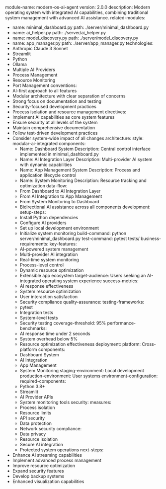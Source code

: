 module-name: modern-os-ai-agent
version: 2.0.0
description: Modern operating system with integrated AI capabilities, combining traditional system management with advanced AI assistance.
related-modules:
  - name: minimal_dashboard.py
    path: ./server/minimal_dashboard.py
  - name: ai_helper.py
    path: ./server/ai_helper.py
  - name: model_discovery.py
    path: ./server/model_discovery.py
  - name: app_manager.py
    path: ./server/app_manager.py
technologies:
  - Anthropic Claude 3 Sonnet
  - Streamlit
  - Python
  - Ollama
  - Multiple AI Providers
  - Process Management
  - Resource Monitoring
  - Port Management
conventions:
  - AI-first approach to all features
  - Modular architecture with clear separation of concerns
  - Strong focus on documentation and testing
  - Security-focused development practices
  - Process isolation and resource management
directives:
  - Implement AI capabilities as core system features
  - Ensure security at all levels of the system
  - Maintain comprehensive documentation
  - Follow test-driven development practices
  - Consider system-wide impact of all changes
architecture:
  style: modular-ai-integrated
  components:
    - Name: Dashboard System
      Description: Central control interface implemented in minimal_dashboard.py
    - Name: AI Integration Layer
      Description: Multi-provider AI system with dynamic capabilities
    - Name: App Management System
      Description: Process and application lifecycle control
    - Name: System Monitoring
      Description: Resource tracking and optimization
  data-flow:
    - From Dashboard to AI Integration Layer
    - From AI Integration to App Management
    - From System Monitoring to Dashboard
    - Bidirectional AI assistance across all components
development:
  setup-steps:
    - Install Python dependencies
    - Configure AI providers
    - Set up local development environment
    - Initialize system monitoring
  build-command: python server/minimal_dashboard.py
  test-command: pytest tests/
business-requirements:
  key-features:
    - AI-powered system management
    - Multi-provider AI integration
    - Real-time system monitoring
    - Process-level control
    - Dynamic resource optimization
    - Extensible app ecosystem
  target-audience: Users seeking an AI-integrated operating system experience
  success-metrics:
    - AI response effectiveness
    - System resource optimization
    - User interaction satisfaction
    - Security compliance
quality-assurance:
  testing-frameworks:
    - pytest
    - Integration tests
    - System-level tests
    - Security testing
  coverage-threshold: 95%
  performance-benchmarks:
    - AI response time under 2 seconds
    - System overhead below 5%
    - Resource optimization effectiveness
deployment:
  platform: Cross-platform
  components:
    - Dashboard System
    - AI Integration
    - App Management
    - System Monitoring
  staging-environment: Local development
  production-environment: User systems
environment-configuration:
  required-components:
    - Python 3.8+
    - Streamlit
    - AI Provider APIs
    - System monitoring tools
security:
  measures:
    - Process isolation
    - Resource limits
    - API security
    - Data protection
    - Network security
  compliance:
    - Data privacy
    - Resource isolation
    - Secure AI integration
    - Protected system operations
next-steps:
  - Enhance AI streaming capabilities
  - Implement advanced process management
  - Improve resource optimization
  - Expand security features
  - Develop backup systems
  - Enhanced visualization capabilities
